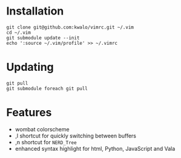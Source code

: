 # Installation

    git clone git@github.com:kwalo/vimrc.git ~/.vim
    cd ~/.vim
    git submodule update --init
    echo ':source ~/.vim/profile' >> ~/.vimrc

# Updating

    git pull
    git submodule foreach git pull

# Features

 * wombat colorscheme
 * ,l shortcut for quickly switching between buffers
 * ,n shortcut for `NERD_Tree`
 * enhanced syntax highlight for html, Python, JavaScript and Vala

